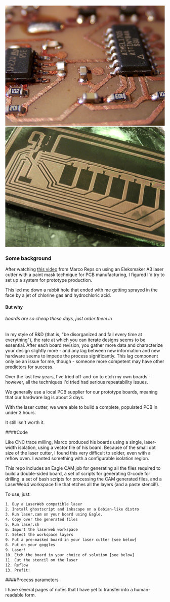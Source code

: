 ![Test 1](/test_1.jpg)
![Test 2](/test_2.jpg)

### Some background

After watching [this video](https://www.youtube.com/watch?v=1hFNj86L7sk) from Marco Reps on using an Eleksmaker A3 laser cutter with a paint mask technique for PCB manufacturing, I figured I'd try to set up a system for prototype production.

This led me down a rabbit hole that ended with me getting sprayed in the face by a jet of chlorine gas and hydrochloric acid.

#### But why

###### boards are so cheap these days, just order them in

In my style of R&D (that is, "be disorganized and fail every time at everything"), the rate at which you can iterate designs seems to be essential. After each board revision, you gather more data and characterize your design slightly more - and any lag between new information and new hardware seems to impede the process significantly. This lag component only be an issue for me, though - someone more competent may have other predictors for success.

Over the last few years, I've tried off-and-on to etch my own boards - however, all the techniques I'd tried had serious repeatability issues. 

We generally use a local PCB supplier for our prototype boards, meaning that our hardware lag is about 3 days.

With the laser cutter, we were able to build a complete, populated PCB in under 3 hours.

It still isn't worth it.

####Code

Like CNC trace milling, Marco produced his boards using a single, laser-width isolation, using a vector file of his board. Because of the small dot size of the laser cutter, I found this very difficult to solder, even with a reflow oven. I wanted something with a configurable isolation region.

This repo includes an Eagle CAM job for generating all the files required to build a double-sided board, a set of scripts for generating G-code for drilling, a set of bash scripts for processing the CAM generated files, and a LaserWeb4 workspace file that etches all the layers (and a paste stencil!).

To use, just:

	1. Buy a LaserWeb compatible laser
	2. Install ghostscript and inkscape on a Debian-like distro
	3. Run laser.cam on your board using Eagle.
	4. Copy over the generated files
	5. Run laser.sh
	6. Import the laserweb workspace
	7. Select the workspace layers
	9. Put a pre-masked board in your laser cutter [see below]
	8. Put on your goggles
	9. Laser!
	10. Etch the board in your choice of solution [see below]
	11. Cut the stencil on the laser
	12. Reflow
	13. Profit!


####Process parameters

I have several pages of notes that I have yet to transfer into a human-readable form.





